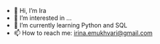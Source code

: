 - 👋 Hi, I’m Ira
- 👀 I’m interested in ...
- 🌱 I’m currently learning Python and SQL
- 📫 How to reach me: irina.emukhvari@gmail.com

<!---
IraEmu/IraEmu is a ✨ special ✨ repository because its `README.md` (this file) appears on your GitHub profile.
You can click the Preview link to take a look at your changes.
--->
